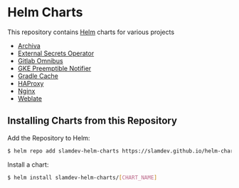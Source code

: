 # Helm Charts

This repository contains [Helm](https://helm.sh) charts for various projects

* [Archiva](https://github.com/slamdev/helm-charts/tree/master/charts/archiva)
* [External Secrets Operator](https://github.com/slamdev/helm-charts/tree/master/charts/external-secrets-operator)
* [Gitlab Omnibus](https://github.com/slamdev/helm-charts/tree/master/charts/gitlab-omnibus)
* [GKE Preemptible Notifier](https://github.com/slamdev/helm-charts/tree/master/charts/gke-preemptible-notifier)
* [Gradle Cache](https://github.com/slamdev/helm-charts/tree/master/charts/gradle-cache)
* [HAProxy](https://github.com/slamdev/helm-charts/tree/master/charts/haproxy)
* [Nginx](https://github.com/slamdev/helm-charts/tree/master/charts/nginx)
* [Weblate](https://github.com/slamdev/helm-charts/tree/master/charts/weblate)

## Installing Charts from this Repository

Add the Repository to Helm:
```sh
$ helm repo add slamdev-helm-charts https://slamdev.github.io/helm-charts
```

Install a chart:
```sh
$ helm install slamdev-helm-charts/[CHART_NAME]
```
